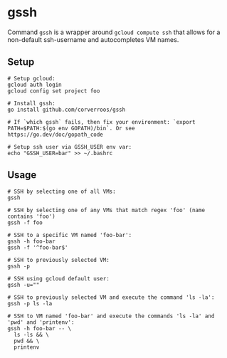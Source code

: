 # gssh

Command `gssh` is a wrapper around `gcloud compute ssh` that allows for a non-default ssh-username
and autocompletes VM names. 

## Setup

```shell
# Setup gcloud:
gcloud auth login
gcloud config set project foo

# Install gssh:
go install github.com/corverroos/gssh

# If `which gssh` fails, then fix your environment: `export PATH=$PATH:$(go env GOPATH)/bin`. Or see https://go.dev/doc/gopath_code

# Setup ssh user via GSSH_USER env var:
echo "GSSH_USER=bar" >> ~/.bashrc
```

## Usage

```shell
# SSH by selecting one of all VMs:
gssh

# SSH by selecting one of any VMs that match regex 'foo' (name contains 'foo')
gssh -f foo

# SSH to a specific VM named 'foo-bar':
gssh -h foo-bar
gssh -f '^foo-bar$'

# SSH to previously selected VM:
gssh -p

# SSH using gcloud default user:
gssh -u=""

# SSH to previously selected VM and execute the command 'ls -la':
gssh -p ls -la

# SSH to VM named 'foo-bar' and execute the commands 'ls -la' and 'pwd' and 'printenv':
gssh -h foo-bar -- \
  ls -ls && \
  pwd && \
  printenv
``````